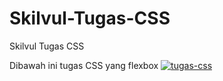 # Skilvul-Tugas-CSS
Skilvul Tugas CSS

Dibawah ini tugas CSS yang flexbox
<a href="https://ibb.co/5nztCKs"><img src="https://i.ibb.co/z7LjC6P/tugas-css.png" alt="tugas-css" border="0"></a>


